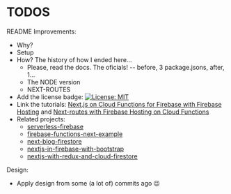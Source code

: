 # TODOS

README Improvements:

- Why?
- Setup
- How? The history of how I ended here...
  - Please, read the docs. The oficials! -- before, 3 package.jsons, after, 1...
  - The NODE version
  - NEXT-ROUTES
- Add the license badge: [![License: MIT](https://img.shields.io/badge/License-MIT-yellow.svg)](https://opensource.org/licenses/MIT)
- Link the tutorials: [Next.js on Cloud Functions for Firebase with Firebase Hosting](https://codeburst.io/next-js-on-cloud-functions-for-firebase-with-firebase-hosting-7911465298f2) and [Next-routes with Firebase Hosting on Cloud Functions](https://codeburst.io/next-routes-with-firebase-hosting-on-cloud-functions-e7c78308a24d)
- Related projects:
  - [serverless-firebase](https://github.com/geovanisouza92/serverless-firebase)
  - [firebase-functions-next-example](https://github.com/jthegedus/firebase-functions-next-example)
  - [next-blog-firestore](https://github.com/suevalov/next-blog-firestore)
  - [nextjs-in-firebase-with-bootstrap](https://github.com/ananddayalan/nextjs-in-firebase-with-bootstrap)
  - [nextjs-with-redux-and-cloud-firestore](https://github.com/NickDelfino/nextjs-with-redux-and-cloud-firestore)

Design:

- Apply design from some (a lot of) commits ago 😉


